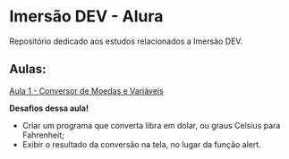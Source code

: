 # Imersão DEV - Alura 

Repositório dedicado aos estudos relacionados a Imersão DEV.

## Aulas: 

[Aula 1 - Conversor de Moedas e Variáveis](https://github.com/mariacmaruch/imersao-dev/tree/main/aula-01) 

**Desafios dessa aula!**
* Criar um programa que converta libra em dolar, ou graus Celsius para Fahrenheit;
* Exibir o resultado da conversão na tela, no lugar da função alert.
